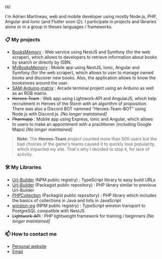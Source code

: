 Hi!

I'm Adrien Martineau, web and mobile developer using mostly Node.js, PHP, Angular and Ionic (and Flutter soon 😉). I participate in projects and libraries alone or in a group in theses languages / frameworks.

### 📋 My projects

- [BooksMemory](https://github.com/InnovA2/booksmemory) : Web service using NestJS and Symfony (for the web scraper), which allows to developers to retrieve information about books by search or directly by ISBN.
- [MyBooksMemory](https://github.com/InnovA2/mybooksmemory) : Mobile app using NestJS, Ionic, Angular and Symfony (for the web scraper), which allows to user to manage owned books and discover new books. Also, the application allows to know the bookstores around the user.
- [SAM-Arduino-matrix](https://github.com/WaZeR-Adrien/SAM-Arduino-matrix) : Arcade terminal project using an Arduino as well as an RGB matrix.
- ~~Heroes-Team~~ : Web app using Lightwork-API and AngularJS, which help recruitment in Heroes of the Storm with an algorithm of proposition. There was also a Discord BOT nammed "Heroes-Team-BOT" using Node.js with Discord.js. *[No longer maintained]*
- ~~Pharmapp~~ : Mobile app using Express, Ionic and Angular, which allows to users to make an appointment with a practitioner (including Google Maps) *[No longer maintained]*

> **Note:** The **Heroes-Team** project counted more than 500 users but the bad choices of the game's teams caused it to quickly lose popularity, which impacted my site. That's why I decided to stop it, for lack of activity.

### 🛠 My Libraries

- [Url-Builder](https://github.com/InnovA2/url-builder) (NPM public registry) : TypeScript library to easy build URLs
- [Url-Builder](https://github.com/InnovA2/url-builder-php) (Packagist public repository) : PHP library similar to previous Url-Builder
- [PHPCollection](https://github.com/WaZeR-Adrien/PHPCollection) (Packagist public repository) : PHP library which includes the basics of collections in Java and lists in JavaScript
- [winston-pg](https://github.com/InnovA2/winston-pg-nest) (NPM public registry) : TypeScript winston transport to PostgreSQL compatible with NestJS
- ~~Lightwork-API~~ : PHP lightweight framework for training / beginners *[No longer maintained]*

### 📫 How to contact me
- [Personal website](https://adrien-martineau.fr)
- [Email](mailto:contact@adrien-martineau.fr)
